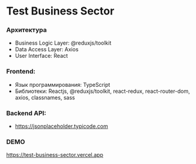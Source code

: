 <h1>Test Business Sector</h1>

<h3>Архитектура</h3>
<ul>
    <li>Business Logic Layer: @reduxjs/toolkit</li>
    <li>Data Access Layer: Axios</li>
    <li>User Interface: React</li>
</ul>

<h3>Frontend:</h3>
<ul>
    <li>Язык программирования: TypeScript</li>
    <li>Библиотеки: Reactjs, @reduxjs/toolkit, react-redux, react-router-dom, axios, classnames, sass </li>
</ul>

<h3>Backend API:</h3>
<ul>
    <li><a href="https://jsonplaceholder.typicode.com">https://jsonplaceholder.typicode.com</a></li>
</ul>

<h3>DEMO</h3>
<a href="https://test-business-sector.vercel.app">https://test-business-sector.vercel.app</a>
